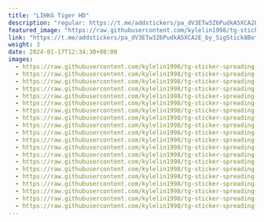 ```yaml
---
title: "LIHKG Tiger HD"
description: "regular: https://t.me/addstickers/pa_dV3ETw3Z6PudkA5XCA2E_by_SigStick8Bot"
featured_image: "https://raw.githubusercontent.com/kylelin1998/tg-sticker-spreading-worldwide-images/main/img/08c56e55-5b66-4ec1-b9fe-48b2b469015e.jpg"
link: "https://t.me/addstickers/pa_dV3ETw3Z6PudkA5XCA2E_by_SigStick8Bot"
weight: 3
date: 2024-01-17T12:34:30+08:00
images:
  - https://raw.githubusercontent.com/kylelin1998/tg-sticker-spreading-worldwide-images/main/img/08c56e55-5b66-4ec1-b9fe-48b2b469015e.jpg
  - https://raw.githubusercontent.com/kylelin1998/tg-sticker-spreading-worldwide-images/main/img/d22c324d-4e90-43d7-b024-e425ee427f0b.jpg
  - https://raw.githubusercontent.com/kylelin1998/tg-sticker-spreading-worldwide-images/main/img/a4adcb4a-dcce-418f-bda5-a889abf918f4.jpg
  - https://raw.githubusercontent.com/kylelin1998/tg-sticker-spreading-worldwide-images/main/img/48c6c11d-17f4-4722-9c10-1c88578d5724.jpg
  - https://raw.githubusercontent.com/kylelin1998/tg-sticker-spreading-worldwide-images/main/img/ecc0a551-cd65-446f-9955-b5190bce5d7c.jpg
  - https://raw.githubusercontent.com/kylelin1998/tg-sticker-spreading-worldwide-images/main/img/5c773c5e-a124-4bc2-9bde-5ab1519e626d.jpg
  - https://raw.githubusercontent.com/kylelin1998/tg-sticker-spreading-worldwide-images/main/img/23c3ecbd-80a8-4bf7-ae17-b6a6349e25c5.jpg
  - https://raw.githubusercontent.com/kylelin1998/tg-sticker-spreading-worldwide-images/main/img/e2d7914c-f311-4d1c-8152-6ba993b7af19.jpg
  - https://raw.githubusercontent.com/kylelin1998/tg-sticker-spreading-worldwide-images/main/img/3ff5c12b-8d7c-4b35-8834-43ae0e82c84d.jpg
  - https://raw.githubusercontent.com/kylelin1998/tg-sticker-spreading-worldwide-images/main/img/4d976984-d903-4eb3-9eda-19769359666e.jpg
  - https://raw.githubusercontent.com/kylelin1998/tg-sticker-spreading-worldwide-images/main/img/ebf7cea0-4f20-4095-acc3-3cd2545adc6f.jpg
  - https://raw.githubusercontent.com/kylelin1998/tg-sticker-spreading-worldwide-images/main/img/5d4c1ca2-6a4f-4c1f-8ce9-2554e9fd839f.jpg
  - https://raw.githubusercontent.com/kylelin1998/tg-sticker-spreading-worldwide-images/main/img/e25a1bc2-b244-468d-aae5-cb2f9784692d.jpg
  - https://raw.githubusercontent.com/kylelin1998/tg-sticker-spreading-worldwide-images/main/img/0220cd12-a11b-41eb-9dd7-338102fafd2b.jpg
  - https://raw.githubusercontent.com/kylelin1998/tg-sticker-spreading-worldwide-images/main/img/46c0e738-a313-483e-a287-2ba318d6d0c4.jpg
  - https://raw.githubusercontent.com/kylelin1998/tg-sticker-spreading-worldwide-images/main/img/7812dbe7-3abc-4959-bc7e-2d7da4cf780a.jpg
  - https://raw.githubusercontent.com/kylelin1998/tg-sticker-spreading-worldwide-images/main/img/0fa34fbc-ce78-4314-9bb1-aefaee56b7f8.jpg
  - https://raw.githubusercontent.com/kylelin1998/tg-sticker-spreading-worldwide-images/main/img/ee5f3215-92e2-4d51-91e4-e4308b36474a.jpg
  - https://raw.githubusercontent.com/kylelin1998/tg-sticker-spreading-worldwide-images/main/img/1582489b-7ebf-447d-8804-5f2f323c1d79.jpg
  - https://raw.githubusercontent.com/kylelin1998/tg-sticker-spreading-worldwide-images/main/img/9f53b94b-2f41-4231-b6cb-c94e1368cb76.jpg
---
```

